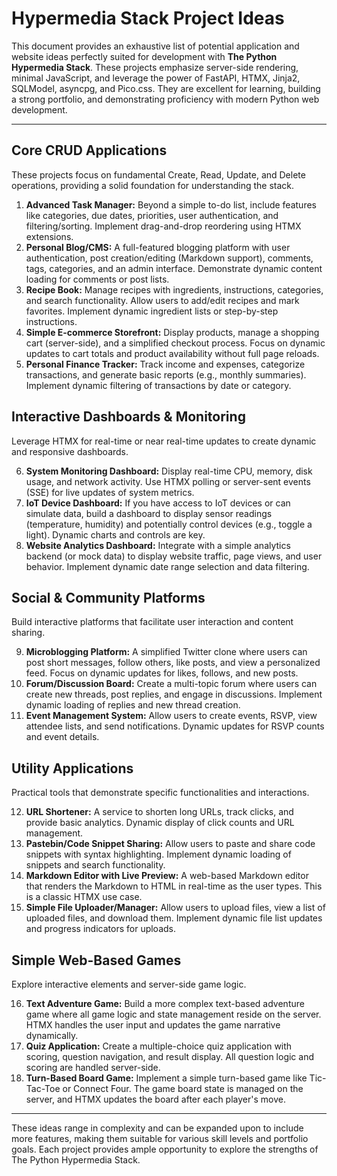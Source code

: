 # Hypermedia Stack Project Ideas

This document provides an exhaustive list of potential application and website ideas perfectly suited for development with **The Python Hypermedia Stack**. These projects emphasize server-side rendering, minimal JavaScript, and leverage the power of FastAPI, HTMX, Jinja2, SQLModel, asyncpg, and Pico.css. They are excellent for learning, building a strong portfolio, and demonstrating proficiency with modern Python web development.

---

## Core CRUD Applications

These projects focus on fundamental Create, Read, Update, and Delete operations, providing a solid foundation for understanding the stack.

1.  **Advanced Task Manager:** Beyond a simple to-do list, include features like categories, due dates, priorities, user authentication, and filtering/sorting. Implement drag-and-drop reordering using HTMX extensions.
2.  **Personal Blog/CMS:** A full-featured blogging platform with user authentication, post creation/editing (Markdown support), comments, tags, categories, and an admin interface. Demonstrate dynamic content loading for comments or post lists.
3.  **Recipe Book:** Manage recipes with ingredients, instructions, categories, and search functionality. Allow users to add/edit recipes and mark favorites. Implement dynamic ingredient lists or step-by-step instructions.
4.  **Simple E-commerce Storefront:** Display products, manage a shopping cart (server-side), and a simplified checkout process. Focus on dynamic updates to cart totals and product availability without full page reloads.
5.  **Personal Finance Tracker:** Track income and expenses, categorize transactions, and generate basic reports (e.g., monthly summaries). Implement dynamic filtering of transactions by date or category.

## Interactive Dashboards & Monitoring

Leverage HTMX for real-time or near real-time updates to create dynamic and responsive dashboards.

6.  **System Monitoring Dashboard:** Display real-time CPU, memory, disk usage, and network activity. Use HTMX polling or server-sent events (SSE) for live updates of system metrics.
7.  **IoT Device Dashboard:** If you have access to IoT devices or can simulate data, build a dashboard to display sensor readings (temperature, humidity) and potentially control devices (e.g., toggle a light). Dynamic charts and controls are key.
8.  **Website Analytics Dashboard:** Integrate with a simple analytics backend (or mock data) to display website traffic, page views, and user behavior. Implement dynamic date range selection and data filtering.

## Social & Community Platforms

Build interactive platforms that facilitate user interaction and content sharing.

9.  **Microblogging Platform:** A simplified Twitter clone where users can post short messages, follow others, like posts, and view a personalized feed. Focus on dynamic updates for likes, follows, and new posts.
10. **Forum/Discussion Board:** Create a multi-topic forum where users can create new threads, post replies, and engage in discussions. Implement dynamic loading of replies and new thread creation.
11. **Event Management System:** Allow users to create events, RSVP, view attendee lists, and send notifications. Dynamic updates for RSVP counts and event details.

## Utility Applications

Practical tools that demonstrate specific functionalities and interactions.

12. **URL Shortener:** A service to shorten long URLs, track clicks, and provide basic analytics. Dynamic display of click counts and URL management.
13. **Pastebin/Code Snippet Sharing:** Allow users to paste and share code snippets with syntax highlighting. Implement dynamic loading of snippets and search functionality.
14. **Markdown Editor with Live Preview:** A web-based Markdown editor that renders the Markdown to HTML in real-time as the user types. This is a classic HTMX use case.
15. **Simple File Uploader/Manager:** Allow users to upload files, view a list of uploaded files, and download them. Implement dynamic file list updates and progress indicators for uploads.

## Simple Web-Based Games

Explore interactive elements and server-side game logic.

16. **Text Adventure Game:** Build a more complex text-based adventure game where all game logic and state management reside on the server. HTMX handles the user input and updates the game narrative dynamically.
17. **Quiz Application:** Create a multiple-choice quiz application with scoring, question navigation, and result display. All question logic and scoring are handled server-side.
18. **Turn-Based Board Game:** Implement a simple turn-based game like Tic-Tac-Toe or Connect Four. The game board state is managed on the server, and HTMX updates the board after each player's move.

---

These ideas range in complexity and can be expanded upon to include more features, making them suitable for various skill levels and portfolio goals. Each project provides ample opportunity to explore the strengths of The Python Hypermedia Stack.